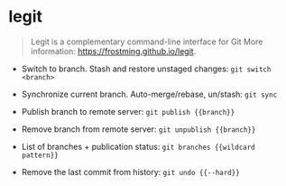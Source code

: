 # legit

> Legit is a complementary command-line interface for Git
> More information: <https://frostming.github.io/legit>.

- Switch to branch. Stash and restore unstaged changes:
`git switch <branch>`

- Synchronize current branch. Auto-merge/rebase, un/stash:
`git sync`

- Publish branch to remote server:
`git publish {{branch}}`

- Remove branch from remote server:
`git unpublish {{branch}}`

- List of branches + publication status:
`git branches {{wildcard pattern}}`

- Remove the last commit from history:
`git undo {{--hard}}`
